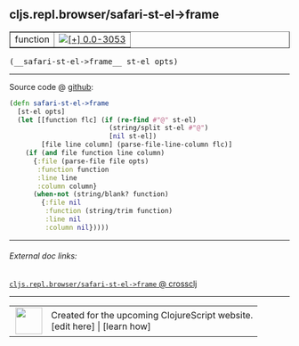 ## cljs.repl.browser/safari-st-el->frame



 <table border="1">
<tr>
<td>function</td>
<td><a href="https://github.com/cljsinfo/cljs-api-docs/tree/0.0-3053"><img valign="middle" alt="[+] 0.0-3053" title="Added in 0.0-3053" src="https://img.shields.io/badge/+-0.0--3053-lightgrey.svg"></a> </td>
</tr>
</table>


 <samp>
(__safari-st-el->frame__ st-el opts)<br>
</samp>

---







Source code @ [github](https://github.com/clojure/clojurescript/blob/r3123/src/clj/cljs/repl/browser.clj#L300-L315):

```clj
(defn safari-st-el->frame
  [st-el opts]
  (let [[function flc] (if (re-find #"@" st-el)
                         (string/split st-el #"@")
                         [nil st-el])
        [file line column] (parse-file-line-column flc)]
    (if (and file function line column)
      {:file (parse-file file opts)
       :function function
       :line line
       :column column}
      (when-not (string/blank? function)
        {:file nil
         :function (string/trim function)
         :line nil
         :column nil}))))
```

<!--
Repo - tag - source tree - lines:

 <pre>
clojurescript @ r3123
└── src
    └── clj
        └── cljs
            └── repl
                └── <ins>[browser.clj:300-315](https://github.com/clojure/clojurescript/blob/r3123/src/clj/cljs/repl/browser.clj#L300-L315)</ins>
</pre>

-->

---



###### External doc links:

[`cljs.repl.browser/safari-st-el->frame` @ crossclj](http://crossclj.info/fun/cljs.repl.browser/safari-st-el-%3Eframe.html)<br>

---

 <table>
<tr><td>
<img valign="middle" align="right" width="48px" src="http://i.imgur.com/Hi20huC.png">
</td><td>
Created for the upcoming ClojureScript website.<br>
[edit here] | [learn how]
</td></tr></table>

[edit here]:https://github.com/cljsinfo/cljs-api-docs/blob/master/cljsdoc/cljs.repl.browser_safari-st-el-GTframe.cljsdoc
[learn how]:https://github.com/cljsinfo/cljs-api-docs/wiki/cljsdoc-files

<!--

This information was too distracting to show to readers, but I'll leave it
commented here since it is helpful to:

- pretty-print the data used to generate this document
- and show how to retrieve that data



The API data for this symbol:

```clj
{:ns "cljs.repl.browser",
 :name "safari-st-el->frame",
 :type "function",
 :signature ["[st-el opts]"],
 :source {:code "(defn safari-st-el->frame\n  [st-el opts]\n  (let [[function flc] (if (re-find #\"@\" st-el)\n                         (string/split st-el #\"@\")\n                         [nil st-el])\n        [file line column] (parse-file-line-column flc)]\n    (if (and file function line column)\n      {:file (parse-file file opts)\n       :function function\n       :line line\n       :column column}\n      (when-not (string/blank? function)\n        {:file nil\n         :function (string/trim function)\n         :line nil\n         :column nil}))))",
          :title "Source code",
          :repo "clojurescript",
          :tag "r3123",
          :filename "src/clj/cljs/repl/browser.clj",
          :lines [300 315]},
 :full-name "cljs.repl.browser/safari-st-el->frame",
 :full-name-encode "cljs.repl.browser_safari-st-el-GTframe",
 :history [["+" "0.0-3053"]]}

```

Retrieve the API data for this symbol:

```clj
;; from Clojure REPL
(require '[clojure.edn :as edn])
(-> (slurp "https://raw.githubusercontent.com/cljsinfo/cljs-api-docs/catalog/cljs-api.edn")
    (edn/read-string)
    (get-in [:symbols "cljs.repl.browser/safari-st-el->frame"]))
```

-->
